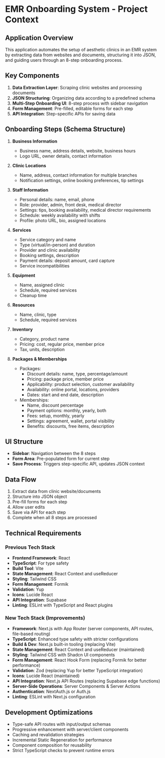 # EMR Onboarding System - Project Context

## Application Overview
This application automates the setup of aesthetic clinics in an EMR system by extracting data from websites and documents, structuring it into JSON, and guiding users through an 8-step onboarding process.

## Key Components
1. **Data Extraction Layer**: Scraping clinic websites and processing documents
2. **JSON Structuring**: Organizing data according to a predefined schema
3. **Multi-Step Onboarding UI**: 8-step process with sidebar navigation
4. **Form Management**: Pre-filled, editable forms for each step
5. **API Integration**: Step-specific APIs for saving data

## Onboarding Steps (Schema Structure)
1. **Business Information**
   - Business name, address details, website, business hours
   - Logo URL, owner details, contact information

2. **Clinic Locations**
   - Name, address, contact information for multiple branches
   - Notification settings, online booking preferences, tip settings

3. **Staff Information**
   - Personal details: name, email, phone
   - Role: provider, admin, front desk, medical director
   - Settings: tips, booking availability, medical director requirements
   - Schedule: weekly availability with shifts
   - Profile: photo URL, bio, assigned locations

4. **Services**
   - Service category and name
   - Type (virtual/in-person) and duration
   - Provider and clinic availability
   - Booking settings, description
   - Payment details: deposit amount, card capture
   - Service incompatibilities

5. **Equipment**
   - Name, assigned clinic
   - Schedule, required services
   - Cleanup time

6. **Resources**
   - Name, clinic, type
   - Schedule, required services

7. **Inventory**
   - Category, product name
   - Pricing: cost, regular price, member price
   - Tax, units, description

8. **Packages & Memberships**
   - Packages:
     - Discount details: name, type, percentage/amount
     - Pricing: package price, member price
     - Applicability: product selection, customer availability
     - Availability: online portal, locations, providers
     - Dates: start and end date, description
   - Memberships:
     - Name, discount percentage
     - Payment options: monthly, yearly, both
     - Fees: setup, monthly, yearly
     - Settings: agreement, wallet, portal visibility
     - Benefits: discounts, free items, description

## UI Structure
- **Sidebar**: Navigation between the 8 steps
- **Form Area**: Pre-populated form for current step
- **Save Process**: Triggers step-specific API, updates JSON context

## Data Flow
1. Extract data from clinic website/documents
2. Structure into JSON object
3. Pre-fill forms for each step
4. Allow user edits
5. Save via API for each step
6. Complete when all 8 steps are processed

## Technical Requirements

### Previous Tech Stack
- **Frontend Framework**: React
- **TypeScript**: For type safety
- **Build Tool**: Vite
- **State Management**: React Context and useReducer
- **Styling**: Tailwind CSS
- **Form Management**: Formik
- **Validation**: Yup
- **Icons**: Lucide React
- **API Integration**: Supabase
- **Linting**: ESLint with TypeScript and React plugins

### New Tech Stack (Improvements)
- **Framework**: Next.js with App Router (server components, API routes, file-based routing)
- **TypeScript**: Enhanced type safety with stricter configurations
- **Build & Dev**: Next.js built-in tooling (replacing Vite)
- **State Management**: React Context and useReducer (maintained)
- **Styling**: Tailwind CSS with Shadcn UI components
- **Form Management**: React Hook Form (replacing Formik for better performance)
- **Validation**: Zod (replacing Yup for better TypeScript integration)
- **Icons**: Lucide React (maintained)
- **API Integration**: Next.js API Routes (replacing Supabase edge functions)
- **Server-Side Operations**: Server Components & Server Actions
- **Authentication**: NextAuth.js or Auth.js
- **Linting**: ESLint with Next.js configuration

## Development Optimizations
- Type-safe API routes with input/output schemas
- Progressive enhancement with server/client components
- Caching and revalidation strategies
- Incremental Static Regeneration for performance
- Component composition for reusability
- Strict TypeScript checks to prevent runtime errors 